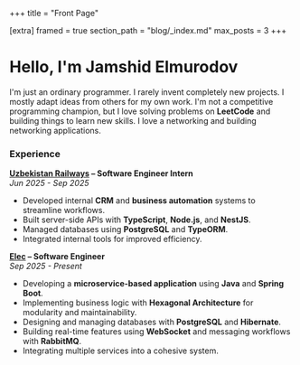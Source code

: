 +++
title = "Front Page"

[extra]
framed = true
section_path = "blog/_index.md"
max_posts = 3
+++

# Hello, I'm Jamshid Elmurodov

I'm just an ordinary programmer. I rarely invent completely new projects. I mostly adapt ideas from others for my own work. I'm not a competitive programming champion, but I love solving problems on **LeetCode** and building things to learn new skills. I love a networking and building networking applications.

### Experience

**[Uzbekistan Railways](https://railway.uz/en/) – Software Engineer Intern**  
*Jun 2025 - Sep 2025*

- Developed internal **CRM** and **business automation** systems to streamline workflows.
- Built server-side APIs with **TypeScript**, **Node.js**, and **NestJS**.
- Managed databases using **PostgreSQL** and **TypeORM**.
- Integrated internal tools for improved efficiency.

**[Elec](https://www.elec.ro/) – Software Engineer**  
*Sep 2025 - Present*

- Developing a **microservice-based application** using **Java** and **Spring Boot**.
- Implementing business logic with **Hexagonal Architecture** for modularity and maintainability.
- Designing and managing databases with **PostgreSQL** and **Hibernate**.
- Building real-time features using **WebSocket** and messaging workflows with **RabbitMQ**.
- Integrating multiple services into a cohesive system.